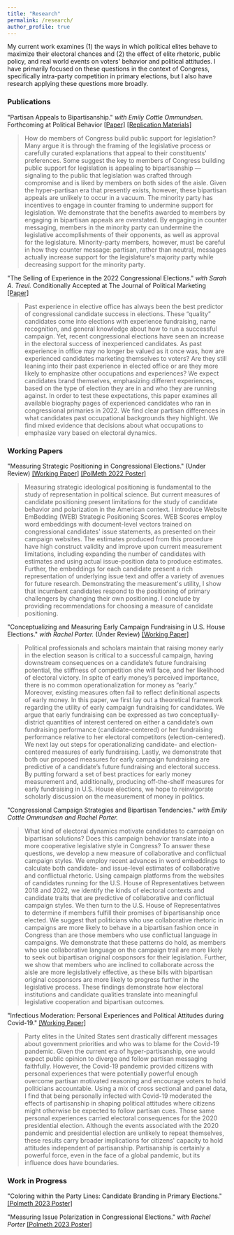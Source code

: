 ```yaml
---
title: "Research"
permalink: /research/
author_profile: true
---
```


My current work examines (1) the ways in which political elites behave to maximize their electoral chances and (2) the effect of elite rhetoric, public policy, and real world events on voters' behavior and political attitudes. I have primarily focused on these questions in the context of Congress, specifically intra-party competition in primary elections, but I also have research applying these questions more broadly. 

### Publications

"Partisan Appeals to Bipartisanship." *with Emily Cottle Ommundsen.*  Forthcoming at Political Behavior [[Paper]](/files/case_cottle_partisanappeals.pdf) [[Replication Materials]](https://github.com/crcase/partisan-appeals-to-bipartisanship)

>How do members of Congress build public support for legislation? Many argue it is through the framing of the legislative process or carefully curated explanations that appeal to their constituents' preferences. Some suggest the key to members of Congress building public support for legislation is appealing to bipartisanship — signaling to the public that legislation was crafted through compromise and is liked by members on both sides of the aisle. Given the hyper-partisan era that presently exists, however, these bipartisan appeals are unlikely to occur in a vacuum. The minority party has incentives to engage in counter framing to undermine support for legislation. We demonstrate that the benefits awarded to members by engaging in bipartisan appeals are overstated. By engaging in counter messaging, members in the minority party can undermine the legislative accomplishments of their opponents, as well as approval for the legislature. Minority-party members, however, must be careful in how they counter message: partisan, rather than neutral, messages actually increase support for the legislature's majority party while decreasing support for the minority party.

"The Selling of Experience in the 2022 Congressional Elections." *with Sarah A. Treul.* Conditionally Accepted at The Journal of Political Marketing [[Paper]](/files/case_treul_occupation.pdf)

>Past experience in elective office has always been the best predictor of congressional candidate success in elections. These “quality” candidates come into elections with experience fundraising, name recognition, and general knowledge about how to run a successful campaign. Yet, recent congressional elections have seen an increase in the electoral success of inexperienced candidates. As past experience in office may no longer be valued as it once was, how are experienced candidates marketing themselves to voters? Are they still leaning into their past experience in elected office or are they more likely to emphasize other occupations and experiences? We expect candidates brand themselves, emphasizing different experiences, based on the type of election they are in and who they are running against. In order to test these expectations, this paper examines all available biography pages of experienced candidates who ran in congressional primaries in 2022. We find clear partisan differences in what candidates past occupational backgrounds they highlight. We find mixed evidence that decisions about what occupations to emphasize vary based on electoral dynamics.

### Working Papers

"Measuring Strategic Positioning in Congressional Elections." (Under Review) [[Working Paper]](/files/case_measuringpositioning.pdf) [[PolMeth 2022 Poster]](/files/case_wordembeddings.pdf)

>Measuring strategic ideological positioning is fundamental to the study of representation in political science. But current measures of candidate positioning present limitations for the study of candidate behavior and polarization in the American context. I introduce Website EmBedding (WEB) Strategic Positioning Scores. WEB Scores employ word embeddings with document-level vectors trained on congressional candidates' issue statements, as presented on their campaign websites. The estimates produced from this procedure have high construct validity and improve upon current measurement limitations, including expanding the number of candidates with estimates and using actual issue-position data to produce estimates. Further, the embeddings for each candidate present a rich representation of underlying issue text and offer a variety of avenues for future research. Demonstrating the measurement's utility, I show that incumbent candidates respond to the positioning of primary challengers by changing their own positioning. I conclude by providing recommendations for choosing a measure of candidate positioning.

"Conceptualizing and Measuring Early Campaign Fundraising in U.S. House Elections." *with Rachel Porter.* (Under Review) [[Working Paper]](/files/case_porter_money.pdf)

>Political professionals and scholars maintain that raising money early in the election season is critical to a successful campaign, having downstream consequences on a candidate’s future fundraising potential, the stiffness of competition she will face, and her likelihood of electoral victory. In spite of early money’s perceived importance, there is no common operationalization for money as “early.” Moreover, existing measures often fail to reflect definitional aspects of early money. In this paper, we first lay out a theoretical framework regarding the utility of early campaign fundraising for candidates. We argue that early fundraising can be expressed as two conceptually-district quantities of interest centered on either a candidate’s own fundraising performance (candidate-centered) or her fundraising performance relative to her electoral competitors (election-centered). We next lay out steps for operationalizing candidate- and election-centered measures of early fundraising. Lastly, we demonstrate that both our proposed measures for early campaign fundraising are predictive of a candidate’s future fundraising and electoral success. By putting forward a set of best practices for early money measurement and, additionally, producing off-the-shelf measures for early fundraising in U.S. House elections, we hope to reinvigorate scholarly discussion on the measurement of money in politics.

"Congressional Campaign Strategies and Bipartisan Tendencies." *with Emily Cottle Ommundsen and Rachel Porter.*

>What kind of electoral dynamics motivate candidates to campaign on bipartisan solutions? Does this campaign behavior translate into a more cooperative legislative style in Congress? To answer these questions, we develop a new measure of collaborative and conflictual campaign styles. We employ recent advances in word embeddings to calculate both candidate- and issue-level estimates of collaborative and conflictual rhetoric. Using campaign platforms from the websites of candidates running for the U.S. House of Representatives between 2018 and 2022, we identify the kinds of electoral contexts and candidate traits that are predictive of collaborative and conflictual campaign styles. We then turn to the U.S. House of Representatives to determine if members fulfill their promises of bipartisanship once elected. We suggest that politicians who use collaborative rhetoric in campaigns are more likely to behave in a bipartisan fashion once in Congress than are those members who use conflictual language in campaigns. We demonstrate that these patterns do hold, as members who use collaborative language on the campaign trail are more likely to seek out bipartisan original cosponsors for their legislation. Further, we show that members who are inclined to collaborate across the aisle are more legislatively effective, as these bills with bipartisan original cosponsors are more likely to progress further in the legislative process. These findings demonstrate how electoral institutions and candidate qualities translate into meaningful legislative cooperation and bipartisan outcomes. 

"Infectious Moderation: Personal Experiences and Political Attitudes during Covid-19." [[Working Paper]](/files/case_infectiousmoderation.pdf)

>Party elites in the United States sent drastically different messages about government priorities and who was to blame for the Covid-19 pandemic. Given the current era of hyper-partisanship, one would expect public opinion to diverge and follow partisan messaging faithfully. However, the Covid-19 pandemic provided citizens with personal experiences that were potentially powerful enough overcome partisan motivated reasoning and encourage voters to hold politicians accountable. Using a mix of cross sectional and panel data, I find that being personally infected with Covid-19 moderated the effects of partisanship in shaping political attitudes where citizens might otherwise be expected to follow partisan cues. Those same personal experiences carried electoral consequences for the 2020 presidential election. Although the events associated with the 2020 pandemic and presidential election are unlikely to repeat themselves, these results carry broader implications for citizens' capacity to hold attitudes independent of partisanship. Partisanship is certainly a powerful force, even in the face of a global pandemic, but its influence does have boundaries.

### Work in Progress

"Coloring within the Party Lines: Candidate Branding in Primary Elections." [[Polmeth 2023 Poster]](/files/case_logos_poster.pdf)

"Measuring Issue Polarization in Congressional Elections." *with Rachel Porter* [[Polmeth 2023 Poster]](/files/case_porter_issues_poster.pdf)



